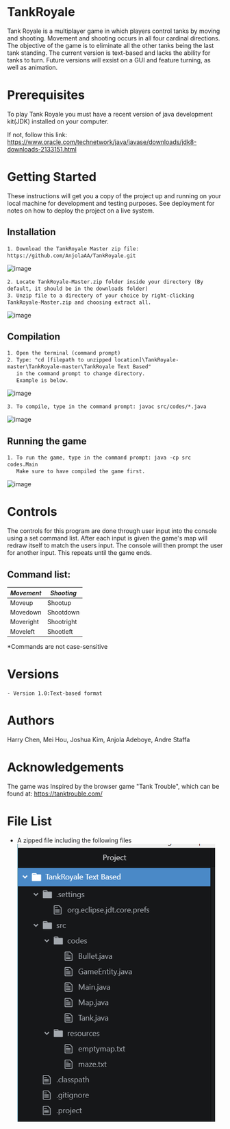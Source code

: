 # TankRoyale
  Tank Royale is a multiplayer game in which players control tanks by moving and shooting. Movement and shooting occurs in all four cardinal directions. The objective of the game is to eliminate all the other tanks being the last tank standing. The current version is text-based and lacks the ability for tanks to turn. Future versions will exsist on a GUI and feature turning, as well as animation.
  
# Prerequisites
To play Tank Royale you must have a recent version of java development kit(JDK) installed on your computer. 

If not, follow this link:
https://www.oracle.com/technetwork/java/javase/downloads/jdk8-downloads-2133151.html

# Getting Started 
  These instructions will get you a copy of the project up and running on your local machine for development and testing purposes. See deployment for notes on how to deploy the project on a live system.
  
  ## Installation 
    1. Download the TankRoyale Master zip file: https://github.com/AnjolaAA/TankRoyale.git
   ![image](https://user-images.githubusercontent.com/45050947/53202462-c0ccb400-35e3-11e9-87d7-69156973d394.png)
    
    2. Locate TankRoyale-Master.zip folder inside your directory (By default, it should be in the downloads folder)
    3. Unzip file to a directory of your choice by right-clicking TankRoyale-Master.zip and choosing extract all. 
   ![image](https://user-images.githubusercontent.com/45050947/53202374-83682680-35e3-11e9-9983-e4843f387164.png)
    
  ## Compilation
    1. Open the terminal (command prompt) 
    2. Type: "cd [filepath to unzipped location]\TankRoyale-master\TankRoyale-master\TankRoyale Text Based" 
       in the command prompt to change directory. 
       Example is below.
   ![image](https://user-images.githubusercontent.com/45050947/53214493-0f8d4480-360a-11e9-80ed-0b2a82f70e9e.png)
   
    3. To compile, type in the command prompt: javac src/codes/*.java
   ![image](https://user-images.githubusercontent.com/45050947/53214514-22077e00-360a-11e9-99b1-160b80c9a178.png)
   
   ## Running the game
    1. To run the game, type in the command prompt: java -cp src codes.Main
       Make sure to have compiled the game first.
   ![image](https://user-images.githubusercontent.com/45050947/53214536-2df34000-360a-11e9-9a38-2c319f40fac6.png)

# Controls
  The controls for this program are done through user input into the console using a set command list. After each input is given the game's map will redraw itself to match the users input. The console will then prompt the user for another input. This repeats until the game ends.
  
  ## Command list:
  _Movement_    | _Shooting_
  ------------- | -------------
  Moveup        | Shootup
  Movedown      | Shootdown
  Moveright     | Shootright
  Moveleft      | Shootleft
  
*Commands are not case-sensitive
 # Versions
    - Version 1.0:Text-based format
    
# Authors
Harry Chen, Mei Hou, Joshua Kim, Anjola Adeboye, Andre Staffa

# Acknowledgements
The game was Inspired by the browser game "Tank Trouble", which can be found at: https://tanktrouble.com/

# File List
  - A zipped file including the following files 
    ![](TankRoyale%20Text%20Based/images/PicFiles.png)
        
